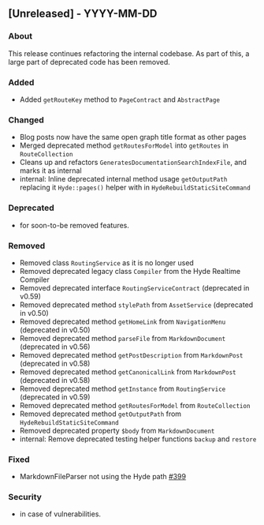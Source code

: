 ## [Unreleased] - YYYY-MM-DD

### About

This release continues refactoring the internal codebase. As part of this, a large part of deprecated code has been removed.

### Added
- Added `getRouteKey` method to `PageContract` and `AbstractPage`

### Changed
- Blog posts now have the same open graph title format as other pages
- Merged deprecated method `getRoutesForModel` into `getRoutes` in `RouteCollection`
- Cleans up and refactors `GeneratesDocumentationSearchIndexFile`, and marks it as internal
- internal: Inline deprecated internal method usage `getOutputPath` replacing it `Hyde::pages()` helper with in `HydeRebuildStaticSiteCommand`

### Deprecated
- for soon-to-be removed features.

### Removed
- Removed class `RoutingService` as it is no longer used
- Removed deprecated legacy class `Compiler`  from the Hyde Realtime Compiler
- Removed deprecated interface `RoutingServiceContract` (deprecated in v0.59)
- Removed deprecated method `stylePath` from `AssetService` (deprecated in v0.50)
- Removed deprecated method `getHomeLink` from `NavigationMenu` (deprecated in v0.50)
- Removed deprecated method `parseFile` from `MarkdownDocument` (deprecated in v0.56)
- Removed deprecated method `getPostDescription` from `MarkdownPost` (deprecated in v0.58)
- Removed deprecated method `getCanonicalLink` from `MarkdownPost` (deprecated in v0.58)
- Removed deprecated method `getInstance` from `RoutingService` (deprecated in v0.59)
- Removed deprecated method `getRoutesForModel` from `RouteCollection`
- Removed deprecated method `getOutputPath` from `HydeRebuildStaticSiteCommand`
- Removed deprecated property `$body`  from `MarkdownDocument`
- internal: Remove deprecated testing helper functions `backup` and `restore`

### Fixed
- MarkdownFileParser not using the Hyde path [#399](https://github.com/hydephp/develop/issues/399)

### Security
- in case of vulnerabilities.
